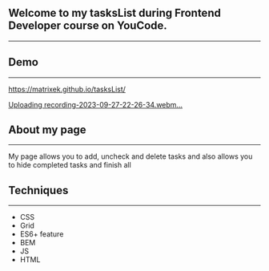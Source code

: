 ## Welcome to my tasksList during Frontend Developer course on YouCode. 
---
## Demo
---
https://matrixek.github.io/tasksList/

[Uploading recording-2023-09-27-22-26-34.webm…]()


## About my page
---
My  page allows you to add, uncheck and delete tasks and also allows you to hide completed tasks and finish all
## Techniques
---
- CSS
- Grid
- ES6+ feature
- BEM
- JS
- HTML
